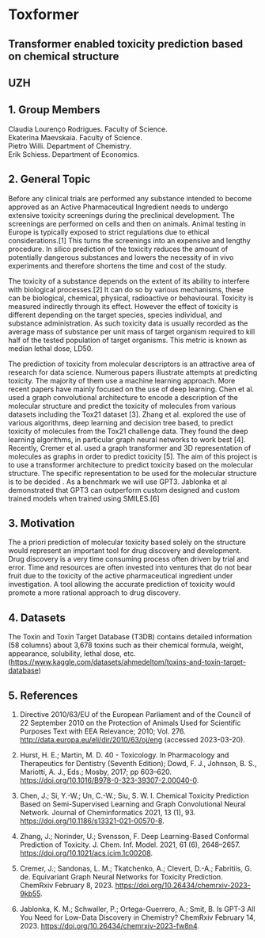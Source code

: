 # Toxformer

## Transformer enabled toxicity prediction based on chemical structure
## UZH

## 1.	Group Members<br>
Claudia Lourenço Rodrigues. Faculty of Science.<br>
Ekaterina Maevskaia. Faculty of Science.<br>
Pietro Willi. Department of Chemistry.<br>
Erik Schiess. Department of Economics.<br>

## 2.	General Topic<br>
Before any clinical trials are performed any substance intended to become approved as an Active Pharmaceutical Ingredient needs to undergo extensive toxicity screenings during the preclinical development. The screenings are performed on cells and then on animals. Animal testing in Europe is typically exposed to strict regulations due to ethical considerations.[1] This turns the screenings into an expensive and lengthy procedure. In silico prediction of the toxicity reduces the amount of potentially dangerous substances and lowers the necessity of in vivo experiments and therefore shortens the time and cost of the study.

The toxicity of a substance depends on the extent of its ability to interfere with biological processes.[2] It can do so by various mechanisms, these can be biological, chemical, physical, radioactive or behavioural. Toxicity is measured indirectly through its effect. However the effect of toxicity is different depending on the target species, species individual, and substance administration. As such toxicity data is usually recorded as the average mass of substance per unit mass of target organism required to kill half of the tested population of target organisms. This metric is known as median lethal dose, LD50. 

The prediction of toxicity from molecular descriptors is an attractive area of research for data science. Numerous papers illustrate attempts at predicting toxicity. The majority of them use a machine learning approach. More recent papers have mainly focused on the use of deep learning. Chen et al. used a graph convolutional architecture to encode a description of the molecular structure and predict the toxicity of molecules from various datasets including the Tox21 dataset [3].  Zhang et al. explored the use of various algorithms, deep learning and decision tree based, to predict toxicity of molecules from the Tox21 challenge data. They found the deep learning algorithms, in particular graph neural networks to work best [4].  Recently, Cremer et al. used a graph transformer and 3D representation of molecules as graphs in order to predict toxicity [5]. The aim of this project is to use a transformer architecture to predict toxicity based on the molecular structure. The specific representation to be used for the molecular structure is to be decided . As a benchmark we will use GPT3. Jablonka et al demonstrated that GPT3 can outperform custom designed and custom trained models when trained using SMILES.[6] 
## 3.	Motivation <br>
The a priori prediction of molecular toxicity based solely on the structure would represent an important tool for drug discovery and development. Drug discovery is a very time consuming process often driven by trial and error. Time and resources are often invested into ventures that do not bear fruit due to the toxicity of the active pharmaceutical ingredient under investigation. A tool allowing the accurate prediction of toxicity would promote a more rational approach to drug discovery.
## 4.	Datasets <br>
The Toxin and Toxin Target Database (T3DB) contains detailed information (58 columns) about 3,678 toxins such as their chemical formula, weight, appearance, solubility, lethal dose, etc.(https://www.kaggle.com/datasets/ahmedeltom/toxins-and-toxin-target-database)
## 5.	References <br>
1. Directive 2010/63/EU of the European Parliament and of the Council of 22 September 2010 on the Protection of Animals Used for Scientific Purposes Text with EEA Relevance; 2010; Vol. 276. http://data.europa.eu/eli/dir/2010/63/oj/eng (accessed 2023-03-20).

2. Hurst, H. E.; Martin, M. D. 40 - Toxicology. In Pharmacology and Therapeutics for Dentistry (Seventh Edition); Dowd, F. J., Johnson, B. S., Mariotti, A. J., Eds.; Mosby, 2017; pp 603–620. https://doi.org/10.1016/B978-0-323-39307-2.00040-0.

3. Chen, J.; Si, Y.-W.; Un, C.-W.; Siu, S. W. I. Chemical Toxicity Prediction Based on Semi-Supervised Learning and Graph Convolutional Neural Network. Journal of Cheminformatics 2021, 13 (1), 93. https://doi.org/10.1186/s13321-021-00570-8.

4. Zhang, J.; Norinder, U.; Svensson, F. Deep Learning-Based Conformal Prediction of Toxicity. J. Chem. Inf. Model. 2021, 61 (6), 2648–2657. https://doi.org/10.1021/acs.jcim.1c00208.

5. Cremer, J.; Sandonas, L. M.; Tkatchenko, A.; Clevert, D.-A.; Fabritiis, G. de. Equivariant Graph Neural Networks for Toxicity Prediction. ChemRxiv February 8, 2023. https://doi.org/10.26434/chemrxiv-2023-9kb55.

6. Jablonka, K. M.; Schwaller, P.; Ortega-Guerrero, A.; Smit, B. Is GPT-3 All You Need for Low-Data Discovery in Chemistry? ChemRxiv February 14, 2023. https://doi.org/10.26434/chemrxiv-2023-fw8n4.

